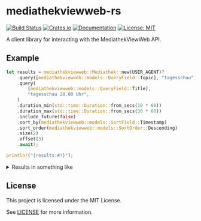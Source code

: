 # mediathekviewweb-rs

[![Build Status](https://github.com/d-k-bo/mediathekviewweb-rs/workflows/CI/badge.svg)](https://github.com/d-k-bo/mediathekviewweb-rs/actions?query=workflow%3ACI)
[![Crates.io](https://img.shields.io/crates/v/mediathekviewweb)](https://lib.rs/crates/mediathekviewweb)
[![Documentation](https://img.shields.io/docsrs/mediathekviewweb)](https://docs.rs/mediathekviewweb)
[![License: MIT](https://img.shields.io/crates/l/mediathekviewweb)](LICENSE)

<!-- cargo-rdme start -->

A client library for interacting with the MediathekViewWeb API.

## Example
```rust
let results = mediathekviewweb::Mediathek::new(USER_AGENT)?
    .query([mediathekviewweb::models::QueryField::Topic], "tagesschau")
    .query(
        [mediathekviewweb::models::QueryField::Title],
        "tagesschau 20.00 Uhr",
    )
    .duration_min(std::time::Duration::from_secs(10 * 60))
    .duration_max(std::time::Duration::from_secs(30 * 60))
    .include_future(false)
    .sort_by(mediathekviewweb::models::SortField::Timestamp)
    .sort_order(mediathekviewweb::models::SortOrder::Descending)
    .size(2)
    .offset(3)
    .await?;

println!("{results:#?}");
```
<details><summary>Results in something like</summary>

```rust
```
</details>

<!-- cargo-rdme end -->

## License

This project is licensed under the MIT License.

See [LICENSE](LICENSE) for more information.
